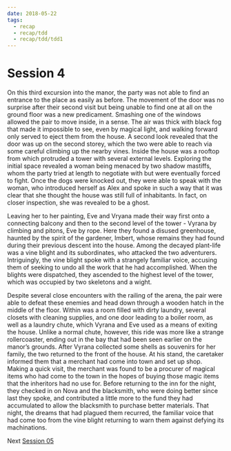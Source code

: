 ```yaml
---
date: 2018-05-22
tags:
  - recap
  - recap/tdd
  - recap/tdd/tdd1
---
```

# Session 4

On this third excursion into the manor, the party was not able to find an entrance to the place as easily as before. The movement of the door was no surprise after their second visit but being unable to find one at all on the ground floor was a new predicament. Smashing one of the windows allowed the pair to move inside, in a sense. The air was thick with black fog that made it impossible to see, even by magical light, and walking forward only served to eject them from the house. A second look revealed that the door was up on the second storey, which the two were able to reach via some careful climbing up the nearby vines. Inside the house was a rooftop from which protruded a tower with several external levels. Exploring the initial space revealed a woman being menaced by two shadow mastiffs, whom the party tried at length to negotiate with but were eventually forced to fight. Once the dogs were knocked out, they were able to speak with the woman, who introduced herself as Alex and spoke in such a way that it was clear that she thought the house was still full of inhabitants. In fact, on closer inspection, she was revealed to be a ghost.

Leaving her to her painting, Eve and Vryana made their way first onto a connecting balcony and then to the second level of the tower - Vyrana by climbing and pitons, Eve by rope. Here they found a disused greenhouse, haunted by the spirit of the gardener, Imbert, whose remains they had found during their previous descent into the house. Among the decayed plant-life was a vine blight and its subordinates, who attacked the two adventurers. Intriguingly, the vine blight spoke with a strangely familiar voice, accusing them of seeking to undo all the work that he had accomplished. When the blights were dispatched, they ascended to the highest level of the tower, which was occupied by two skeletons and a wight.

Despite several close encounters with the railing of the arena, the pair were able to defeat these enemies and head down through a wooden hatch in the middle of the floor. Within was a room filled with dirty laundry, several closets with cleaning supplies, and one door leading to a boiler room, as well as a laundry chute, which Vyrana and Eve used as a means of exiting the house. Unlike a normal chute, however, this ride was more like a strange rollercoaster, ending out in the bay that had been seen earlier on the manor’s grounds. After Vyrana collected some shells as souvenirs for her family, the two returned to the front of the house. At his stand, the caretaker informed them that a merchant had come into town and set up shop. Making a quick visit, the merchant was found to be a procurer of magical items who had come to the town in the hopes of buying those magic items that the inheritors had no use for. Before returning to the inn for the night, they checked in on Nova and the blacksmith, who were doing better since last they spoke, and contributed a little more to the fund they had accumulated to allow the blacksmith to purchase better materials. That night, the dreams that had plagued them recurred, the familiar voice that had come too from the vine blight returning to warn them against defying its machinations.

Next
[Session 05](Recaps/Auril%20Adventures/Campaign%201%20-%20The%20Dragonest%20Dungeon/Session%2005.md)